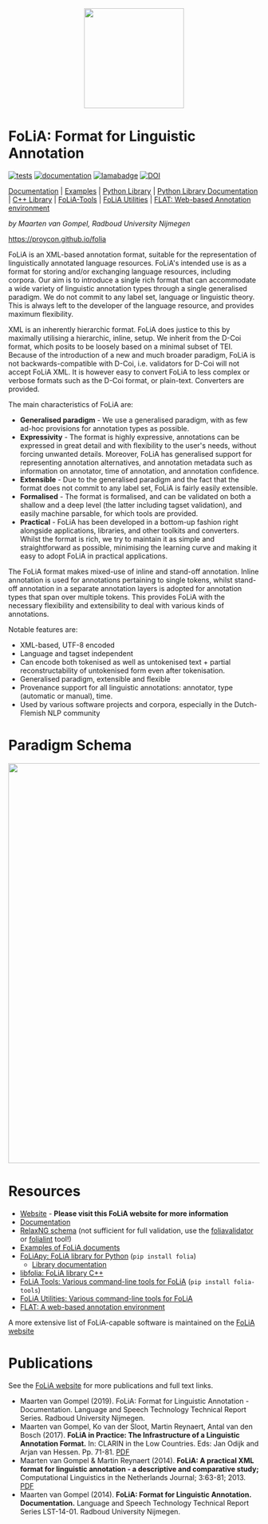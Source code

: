 <div align="center">
  <img src="https://raw.githubusercontent.com/proycon/folia/master/logo.png" width="200" />
</div>

# FoLiA: Format for Linguistic Annotation

[![tests](https://travis-ci.org/proycon/folia.svg?branch=master)](https://travis-ci.org/proycon/folia)
[![documentation](http://readthedocs.org/projects/folia/badge/?version=latest)](http://foliapy.readthedocs.io/en/latest/?badge=latest)
[![lamabadge](http://applejack.science.ru.nl/lamabadge.php/folia)](http://applejack.science.ru.nl/languagemachines/)
[![DOI](https://zenodo.org/badge/1948022.svg)](https://zenodo.org/badge/latestdoi/1948022)

[Documentation](http://foliapy.readthedocs.io/en/latest/?badge=latest) | [Examples](https://github.com/proycon/folia/tree/master/examples) | [Python Library](https://pypi.org/project/FoLiA/) | [Python Library Documentation](https://foliapy.readthedocs.io/en/latest/) | [C++ Library](https://github.com/LanguageMachines/libfolia) | [FoLiA-Tools](https://github.com/proycon/foliatools) | [FoLiA Utilities](https://github.com/LanguageMachines/foliautils) | [FLAT: Web-based Annotation environment](https://github.com/proycon/flat)

*by Maarten van Gompel, Radboud University Nijmegen*

<https://proycon.github.io/folia>

FoLiA is an XML-based annotation format, suitable for the representation
of linguistically annotated language resources. FoLiA's intended use is
as a format for storing and/or exchanging language resources, including
corpora. Our aim is to introduce a single rich format that can
accommodate a wide variety of linguistic annotation types through a
single generalised paradigm. We do not commit to any label set, language
or linguistic theory. This is always left to the developer of the
language resource, and provides maximum flexibility.

XML is an inherently hierarchic format. FoLiA does justice to this by
maximally utilising a hierarchic, inline, setup. We inherit from the
D-Coi format, which posits to be loosely based on a minimal subset of
TEI. Because of the introduction of a new and much broader paradigm,
FoLiA is not backwards-compatible with D-Coi, i.e. validators for D-Coi
will not accept FoLiA XML. It is however easy to convert FoLiA to less
complex or verbose formats such as the D-Coi format, or plain-text.
Converters are provided.

The main characteristics of FoLiA are:

-   **Generalised paradigm** - We use a generalised paradigm, with as
    few ad-hoc provisions for annotation types as possible.
-   **Expressivity** - The format is highly expressive, annotations can
    be expressed in great detail and with flexibility to the user's
    needs, without forcing unwanted details. Moreover, FoLiA has
    generalised support for representing annotation alternatives, and
    annotation metadata such as information on annotator, time of
    annotation, and annotation confidence.
-   **Extensible** - Due to the generalised paradigm and the fact that
    the format does not commit to any label set, FoLiA is fairly easily
    extensible.
-   **Formalised** - The format is formalised, and can be validated on
    both a shallow and a deep level (the latter including tagset
    validation), and easily machine parsable, for which tools are
    provided.
-   **Practical** - FoLiA has been developed in a bottom-up fashion
    right alongside applications, libraries, and other toolkits and
    converters. Whilst the format is rich, we try to maintain it as
    simple and straightforward as possible, minimising the learning
    curve and making it easy to adopt FoLiA in practical applications.

The FoLiA format makes mixed-use of inline and stand-off annotation.
Inline annotation is used for annotations pertaining to single tokens,
whilst stand-off annotation in a separate annotation layers is adopted
for annotation types that span over multiple tokens. This provides FoLiA
with the necessary flexibility and extensibility to deal with various
kinds of annotations.

Notable features are:

-   XML-based, UTF-8 encoded
-   Language and tagset independent
-   Can encode both tokenised as well as untokenised text + partial
    reconstructability of untokenised form even after tokenisation.
-   Generalised paradigm, extensible and flexible
-   Provenance support for all linguistic annotations: annotator, type
    (automatic or manual), time.
-   Used by various software projects and corpora, especially in the
    Dutch-Flemish NLP community

Paradigm Schema
===============

<div align="center">
  <img src="https://github.com/proycon/folia/blob/master/docs/folia_paradigm2.png" width="800" />
</div>

Resources
=========

-   [Website](https://proycon.github.io/folia) - **Please visit this
    FoLiA website for more information**
-   [Documentation](https://folia.readthedocs.io)
-   [RelaxNG schema](http://github.com/proycon/folia/blob/master/schemas/folia.rng)
    (not sufficient for full validation, use the
    [foliavalidator](https://github.com/proycon/foliatools) or
    [folialint](https://github.com/LanguageMachines/libfolia) tool!)
-   [Examples of FoLiA documents](https://github.com/proycon/folia/tree/master/examples)
-   [FoLiApy: FoLiA library for Python](https://github.com/proycon/foliapy) (`pip install folia`)
    -   [Library documentation](https://foliapy.readthedocs.io)
-   [libfolia: FoLiA library C++](https://github.com/LanguageMachines/libfolia)
-   [FoLiA Tools: Various command-line tools for FoLiA](https://github.com/proycon/foliatools)
    (`pip install folia-tools`)
-   [FoLiA Utilities: Various command-line tools for FoLiA](https://github.com/LanguageMachines/foliautils)
-   [FLAT: A web-based annotation environment](https://github.com/proycon/flat)

A more extensive list of FoLiA-capable software is maintained on the
[FoLiA website](https://proycon.github.io/folia)

Publications
============

See the [FoLiA website](https://proycon.github.io/folia) for more
publications and full text links.

-   Maarten van Gompel (2019). FoLiA: Format for Linguistic Annotation -
    Documentation. Language and Speech Technology Technical Report
    Series. Radboud University Nijmegen.
-   Maarten van Gompel, Ko van der Sloot, Martin Reynaert, Antal van den
    Bosch (2017). **FoLiA in Practice: The Infrastructure of a
    Linguistic Annotation Format.** In: CLARIN in the Low Countries.
    Eds: Jan Odijk and Arjan van Hessen. Pp. 71-81.
    [PDF](https://www.jstor.org/stable/j.ctv3t5qjk.13?seq=1#metadata_info_tab_contents)
-   Maarten van Gompel & Martin Reynaert (2014). **FoLiA: A practical
    XML format for linguistic annotation - a descriptive and comparative
    study;** Computational Linguistics in the Netherlands Journal;
    3:63-81; 2013. [PDF](https://clinjournal.org/clinj/article/view/26/22)
-   Maarten van Gompel (2014). **FoLiA: Format for Linguistic
    Annotation. Documentation.** Language and Speech Technology
    Technical Report Series LST-14-01. Radboud University Nijmegen.
